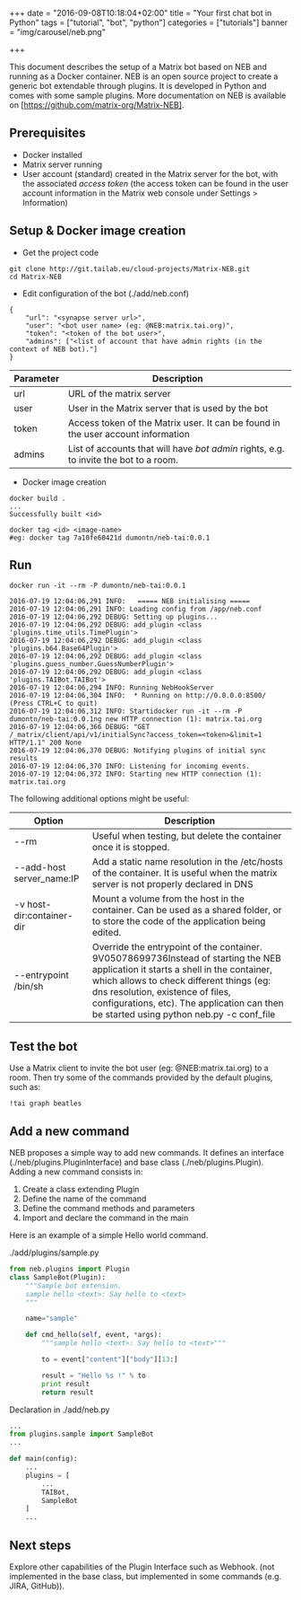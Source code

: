 +++
date = "2016-09-08T10:18:04+02:00"
title = "Your first chat bot in Python"
tags = ["tutorial", "bot", "python"]
categories = ["tutorials"]
banner = "img/carousel/neb.png"

+++

This document describes the setup of a Matrix bot based on NEB and running as a Docker container. NEB is an open source project to create a generic bot extendable through plugins. It is developed in Python and comes with some sample plugins. More documentation on NEB is available on [https://github.com/matrix-org/Matrix-NEB].


## Prerequisites

* Docker installed
* Matrix server running
* User account (standard) created in the Matrix server for the bot, with the associated *access token* (the access token can be found in the user account information in the Matrix web console under Settings > Information)

## Setup & Docker image creation

* Get the project code

```
git clone http://git.tailab.eu/cloud-projects/Matrix-NEB.git
cd Matrix-NEB
```
* Edit configuration of the bot (./add/neb.conf)

```
{
    "url": "<synapse server url>",
    "user": "<bot user name> (eg: @NEB:matrix.tai.org)",
    "token": "<token of the bot user>",
    "admins": ["<list of account that have admin rights (in the context of NEB bot)."]    
}
```

| Parameter   | Description |
| ----------- | ----------- |
| url         | URL of the matrix server |
| user        | User in the Matrix server that is used by the bot |
| token       | Access token of the Matrix user. It can be found in the user account information |
| admins      | List of accounts that will have *bot admin* rights, e.g. to invite the bot to a room.

* Docker image creation

```
docker build .
...
Successfully built <id>

docker tag <id> <image-name>
#eg: docker tag 7a10fe60421d dumontn/neb-tai:0.0.1
```

## Run

```
docker run -it --rm -P dumontn/neb-tai:0.0.1

2016-07-19 12:04:06,291 INFO:   ===== NEB initialising =====
2016-07-19 12:04:06,291 INFO: Loading config from /app/neb.conf
2016-07-19 12:04:06,292 DEBUG: Setting up plugins...
2016-07-19 12:04:06,292 DEBUG: add_plugin <class 'plugins.time_utils.TimePlugin'>
2016-07-19 12:04:06,292 DEBUG: add_plugin <class 'plugins.b64.Base64Plugin'>
2016-07-19 12:04:06,292 DEBUG: add_plugin <class 'plugins.guess_number.GuessNumberPlugin'>
2016-07-19 12:04:06,292 DEBUG: add_plugin <class 'plugins.TAIBot.TAIBot'>
2016-07-19 12:04:06,294 INFO: Running NebHookServer
2016-07-19 12:04:06,304 INFO:  * Running on http://0.0.0.0:8500/ (Press CTRL+C to quit)
2016-07-19 12:04:06,312 INFO: Startidocker run -it --rm -P dumontn/neb-tai:0.0.1ng new HTTP connection (1): matrix.tai.org
2016-07-19 12:04:06,366 DEBUG: "GET /_matrix/client/api/v1/initialSync?access_token=<token>&limit=1 HTTP/1.1" 200 None
2016-07-19 12:04:06,370 DEBUG: Notifying plugins of initial sync results
2016-07-19 12:04:06,370 INFO: Listening for incoming events.
2016-07-19 12:04:06,372 INFO: Starting new HTTP connection (1): matrix.tai.org
```

The following additional options might be useful:

| Option | Description |
| ------ | ----------- |
| --rm  | Useful when testing, but delete the container once it is stopped. |
| --add-host server_name:IP | Add a static name resolution in the /etc/hosts of the container. It is useful when the matrix server is not properly declared in DNS |
| -v host-dir:container-dir | Mount a volume from the host in the container. Can be used as a shared folder, or to store the code of the application being edited. |
| --entrypoint /bin/sh | Override the entrypoint of the container. 9V05078699736Instead of starting the NEB application it starts a shell in the container, which allows to check different things (eg: dns resolution, existence of files, configurations, etc). The application can then be started using python neb.py -c conf_file

## Test the bot

Use a Matrix client to invite the bot user (eg: @NEB:matrix.tai.org) to a room. Then try some of the commands provided by the default plugins, such as:

```
!tai graph beatles
```

## Add a new command

NEB proposes a simple way to add new commands. It defines an interface (./neb/plugins.PluginInterface) and base class (./neb/plugins.Plugin).
Adding a new command consists in:
1. Create a class extending Plugin
2. Define the name of the command
3. Define the command methods and parameters
4. Import and declare the command in the main

Here is an example of a simple Hello world command.

./add/plugins/sample.py
```python
from neb.plugins import Plugin
class SampleBot(Plugin):
    """Sample bot extension.
    sample hello <text>: Say hello to <text>
    """

    name="sample"

    def cmd_hello(self, event, *args):
        """sample hello <text>: Say hello to <text>"""

        to = event["content"]["body"][13:]

        result = "Hello %s !" % to
        print result
        return result
```

Declaration in ./add/neb.py
```python
...
from plugins.sample import SampleBot
...

def main(config):
    ...
    plugins = [
        ...
        TAIBot,
        SampleBot
    ]
    ...
```

## Next steps

Explore other capabilities of the Plugin Interface such as Webhook. (not implemented in the base class, but implemented in some commands (e.g. JIRA, GitHub)).
